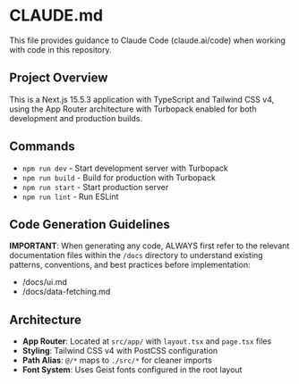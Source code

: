 # CLAUDE.md

This file provides guidance to Claude Code (claude.ai/code) when working with code in this repository.

## Project Overview

This is a Next.js 15.5.3 application with TypeScript and Tailwind CSS v4, using the App Router architecture with Turbopack enabled for both development and production builds.

## Commands

- `npm run dev` - Start development server with Turbopack
- `npm run build` - Build for production with Turbopack
- `npm run start` - Start production server
- `npm run lint` - Run ESLint

## Code Generation Guidelines

**IMPORTANT**: When generating any code, ALWAYS first refer to the relevant documentation files within the `/docs` directory to understand existing patterns, conventions, and best practices before implementation:

- /docs/ui.md
- /docs/data-fetching.md

## Architecture

- **App Router**: Located at `src/app/` with `layout.tsx` and `page.tsx` files
- **Styling**: Tailwind CSS v4 with PostCSS configuration
- **Path Alias**: `@/*` maps to `./src/*` for cleaner imports
- **Font System**: Uses Geist fonts configured in the root layout
